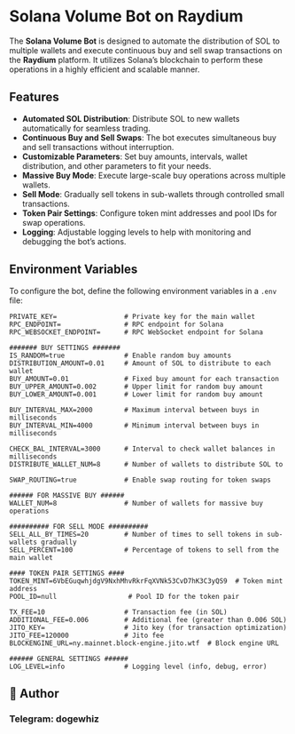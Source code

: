 # Solana Volume Bot on Raydium 

The **Solana Volume Bot** is designed to automate the distribution of SOL to multiple wallets and execute continuous buy and sell swap transactions on the **Raydium** platform. It utilizes Solana’s blockchain to perform these operations in a highly efficient and scalable manner.

## Features

- **Automated SOL Distribution**: Distribute SOL to new wallets automatically for seamless trading.
- **Continuous Buy and Sell Swaps**: The bot executes simultaneous buy and sell transactions without interruption.
- **Customizable Parameters**: Set buy amounts, intervals, wallet distribution, and other parameters to fit your needs.
- **Massive Buy Mode**: Execute large-scale buy operations across multiple wallets.
- **Sell Mode**: Gradually sell tokens in sub-wallets through controlled small transactions.
- **Token Pair Settings**: Configure token mint addresses and pool IDs for swap operations.
- **Logging**: Adjustable logging levels to help with monitoring and debugging the bot’s actions.

## Environment Variables

To configure the bot, define the following environment variables in a `.env` file:

```env
PRIVATE_KEY=                 # Private key for the main wallet
RPC_ENDPOINT=                # RPC endpoint for Solana
RPC_WEBSOCKET_ENDPOINT=      # RPC WebSocket endpoint for Solana

####### BUY SETTINGS #######
IS_RANDOM=true               # Enable random buy amounts
DISTRIBUTION_AMOUNT=0.01     # Amount of SOL to distribute to each wallet
BUY_AMOUNT=0.01              # Fixed buy amount for each transaction
BUY_UPPER_AMOUNT=0.002       # Upper limit for random buy amount
BUY_LOWER_AMOUNT=0.001       # Lower limit for random buy amount

BUY_INTERVAL_MAX=2000        # Maximum interval between buys in milliseconds
BUY_INTERVAL_MIN=4000        # Minimum interval between buys in milliseconds

CHECK_BAL_INTERVAL=3000      # Interval to check wallet balances in milliseconds
DISTRIBUTE_WALLET_NUM=8      # Number of wallets to distribute SOL to

SWAP_ROUTING=true            # Enable swap routing for token swaps

###### FOR MASSIVE BUY ######
WALLET_NUM=8                 # Number of wallets for massive buy operations

########## FOR SELL MODE ##########
SELL_ALL_BY_TIMES=20         # Number of times to sell tokens in sub-wallets gradually
SELL_PERCENT=100             # Percentage of tokens to sell from the main wallet

#### TOKEN PAIR SETTINGS ####
TOKEN_MINT=6VbEGuqwhjdgV9NxhMhvRkrFqXVNk53CvD7hK3C3yQS9  # Token mint address
POOL_ID=null                  # Pool ID for the token pair

TX_FEE=10                    # Transaction fee (in SOL)
ADDITIONAL_FEE=0.006         # Additional fee (greater than 0.006 SOL)
JITO_KEY=                    # Jito key (for transaction optimization)
JITO_FEE=120000              # Jito fee
BLOCKENGINE_URL=ny.mainnet.block-engine.jito.wtf  # Block engine URL

###### GENERAL SETTINGS ######
LOG_LEVEL=info               # Logging level (info, debug, error)
```


## 👤 Author

### Telegram: dogewhiz

